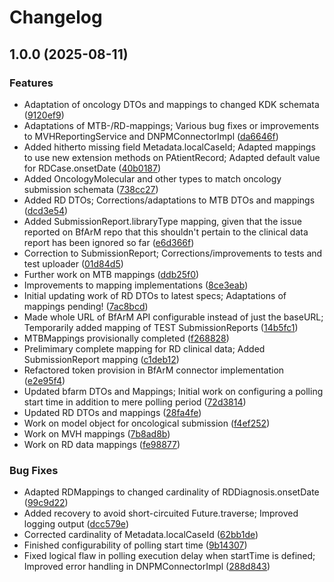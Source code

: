 # Changelog

## 1.0.0 (2025-08-11)


### Features

* Adaptation of oncology DTOs and mappings to changed KDK schemata ([9120ef9](https://github.com/dnpm-dip/central-data-node/commit/9120ef9cec49ce248ce0dc7b5bed03d409e5fadf))
* Adaptations of MTB-/RD-mappings; Various bug fixes or improvements to MVHReportingService and DNPMConnectorImpl ([da6646f](https://github.com/dnpm-dip/central-data-node/commit/da6646f1fc53c34d53db436b2978f375783caa74))
* Added hitherto missing field Metadata.localCaseId; Adapted mappings to use new extension methods on PAtientRecord; Adapted default value for RDCase.onsetDate ([40b0187](https://github.com/dnpm-dip/central-data-node/commit/40b0187cb02c83ac5509615337b6dcc05e05269e))
* Added OncologyMolecular and other types to match oncology submission schemata ([738cc27](https://github.com/dnpm-dip/central-data-node/commit/738cc27268e889af582150ac7dc0176255561cc1))
* Added RD DTOs; Corrections/adaptations to MTB DTOs and mappings ([dcd3e54](https://github.com/dnpm-dip/central-data-node/commit/dcd3e54ae3842a87140cb135afacde89509d2636))
* Added SubmissionReport.libraryType mapping, given that the issue reported on BfArM repo that this shouldn't pertain to the clinical data report has been ignored so far ([e6d366f](https://github.com/dnpm-dip/central-data-node/commit/e6d366f6a3e9e161def8ce2ff33cdcffe7fd4fe9))
* Correction to SubmissionReport; Corrections/improvements to tests and test uploader ([01d84d5](https://github.com/dnpm-dip/central-data-node/commit/01d84d58d58dcf221e6f654b9b687b0c333075ba))
* Further work on MTB mappings ([ddb25f0](https://github.com/dnpm-dip/central-data-node/commit/ddb25f0ddb6e4d08e4ae4ee022e84f46d6730cf1))
* Improvements to mapping implementations ([8ce3eab](https://github.com/dnpm-dip/central-data-node/commit/8ce3eabd86778ad9146443a2ba38004155f06a74))
* Initial updating work of RD DTOs to latest specs; Adaptations of mappings pending! ([7ac8bcd](https://github.com/dnpm-dip/central-data-node/commit/7ac8bcdaf16f70ae5e1ad5c21bad204e52745c09))
* Made whole URL of BfArM API configurable instead of just the baseURL; Temporarily added mapping of TEST SubmissionReports ([14b5fc1](https://github.com/dnpm-dip/central-data-node/commit/14b5fc1250ae0ea31b5b058e99fb4df33947736d))
* MTBMappings provisionally completed ([f268828](https://github.com/dnpm-dip/central-data-node/commit/f2688282e98a7c26f57440e7ffe9aae414f1ed71))
* Prelimimary complete mapping for RD clinical data; Added SubmissionReport mapping ([c1deb12](https://github.com/dnpm-dip/central-data-node/commit/c1deb12c9b9342bf14a199978dc181904acbdc7a))
* Refactored token provision in BfArM connector implementation ([e2e95f4](https://github.com/dnpm-dip/central-data-node/commit/e2e95f41d31ae2a4fcdeaedcd5ac405bf01bd38d))
* Updated bfarm DTOs and Mappings; Initial work on configuring a polling start time in addition to mere polling period ([72d3814](https://github.com/dnpm-dip/central-data-node/commit/72d3814435282d021c7a4aa4ea1e621496bfebff))
* Updated RD DTOs and mappings ([28fa4fe](https://github.com/dnpm-dip/central-data-node/commit/28fa4fed99dad52c17cc6f372dedfd4372932aeb))
* Work on model object for oncological submission ([f4ef252](https://github.com/dnpm-dip/central-data-node/commit/f4ef25242d08dc8663ec80feb096f3aaa45965bc))
* Work on MVH mappings ([7b8ad8b](https://github.com/dnpm-dip/central-data-node/commit/7b8ad8b0620f3cf6406be23f8f615f26ee26c3e6))
* Work on RD data mappings ([fe98877](https://github.com/dnpm-dip/central-data-node/commit/fe988771bdecf867764934cfca9ba637db5ce87a))


### Bug Fixes

* Adapted RDMappings to changed cardinality of RDDiagnosis.onsetDate ([99c9d22](https://github.com/dnpm-dip/central-data-node/commit/99c9d22191df134848797af3322e7d04d52d2e5f))
* Added recovery to avoid short-circuited Future.traverse; Improved logging output ([dcc579e](https://github.com/dnpm-dip/central-data-node/commit/dcc579e5a645edc5997741af27a44c2a0806f6c6))
* Corrected cardinality of Metadata.localCaseId ([62bb1de](https://github.com/dnpm-dip/central-data-node/commit/62bb1de2b06b54ea578b1ace48e8bd99a9bdb503))
* Finished configurability of polling start time ([9b14307](https://github.com/dnpm-dip/central-data-node/commit/9b14307f05814817ef235fe416a01ba1cf7e22ae))
* Fixed logical flaw in polling execution delay when startTime is defined; Improved error handling in DNPMConnectorImpl ([288d843](https://github.com/dnpm-dip/central-data-node/commit/288d84330f1dae4cbd7d164d64c7fdebc99e0278))
